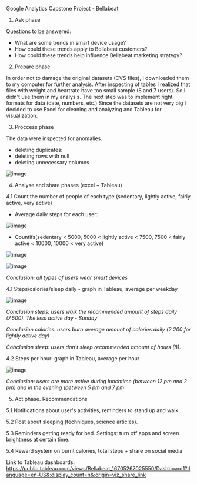 Google Analytics Capstone Project - Bellabeat

1. Ask phase

Questions to be answered:
- What are some trends in smart device usage?
- How could these trends apply to Bellabeat customers?
- How could these trends help influence Bellabeat marketing strategy?

2. Prepare phase

In order not to damage the original datasets (CVS files), I downloaded them to my computer for further analysis. After inspecting of tables I realized that files with weight and heartrate have too small sample (8 and 7 users). So I didn't use them in my analysis.
The next step was to implement right formats for data (date, numbers, etc.)
Since the datasets are not very big I decided to use Excel for cleaning and analyzing and Tableau for visualization.

3. Proccess phase

The data were inspected for anomalies. 
- deleting duplicates: 
- deleting rows with null
- deleting unnecessary columns

![image](https://user-images.githubusercontent.com/99286647/206534162-797273db-3a08-4d64-9dfe-978ae2942a68.png)

4. Analyse and share phases (excel + Tableau)

4.1 Count the number of people of each type (sedentary, lightly active, fairly active, very active)
- Average daily steps for each user:

![image](https://user-images.githubusercontent.com/99286647/206543368-793fbdfd-7d97-4a93-b7e5-d39014823b6c.png)
- Countifs(sedentary < 5000, 5000 < lightly active < 7500, 7500 < fairly active < 10000, 10000 < very active)

![image](https://user-images.githubusercontent.com/99286647/206543950-aee8cc7f-fda5-4433-949e-a553ea9dc0d2.png)

![image](https://user-images.githubusercontent.com/99286647/206763708-802ee9bf-c37e-4f85-a6ce-9118c3468670.png)

_Conclusion: all types of users wear smart devices_

4.1 Steps/calories/sleep daily - graph in Tableau, average per weekday

![image](https://user-images.githubusercontent.com/99286647/207160801-e17996aa-cbc2-47b9-b370-79713b5ad330.png)

_Conclusion steps: users walk the recommended amount of steps daily (7.500). The less active day - Sunday_

_Conclusion calories: users burn average amount of calories daily (2.200 for lightly active day)_

_Cobclusion sleep: users don't sleep recommended amount of hours (8)._

4.2 Steps per hour: graph in Tableau, average per hour

![image](https://user-images.githubusercontent.com/99286647/207161399-63cf891c-4254-4d80-9092-bf51f3565baa.png)

_Conclusion: users are more active during lunchtime (between 12 pm and 2 pm) and in the evening (between 5 pm and 7 pm_

5. Act phase. Recommendations

5.1 Notifications about user's activities, reminders to stand up and walk

5.2 Post about sleeping (techniques, science articles).

5.3 Reminders getting ready for bed. Settings: turn off apps and screen brightness at certain time.

5.4 Reward system on burnt calories, total steps + share on social media

Link to Tableau dashboards: https://public.tableau.com/views/Bellabeat_16705267025550/Dashboard1?:language=en-US&:display_count=n&:origin=viz_share_link
